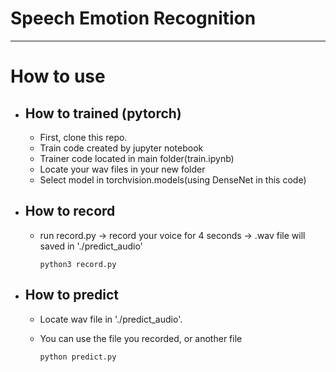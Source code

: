 # Speech Emotion Recognition
___
# How to use
- ## How to trained (pytorch)
  - First, clone this repo.
  - Train code created by jupyter notebook
  - Trainer code located in main folder(train.ipynb)
  - Locate your wav files in your new folder
  - Select model in torchvision.models(using DenseNet in this code)

- ## How to record
  - run record.py -> record your voice for 4 seconds -> .wav file will saved in './predict_audio'
    ```
    python3 record.py
    ```

- ## How to predict
  - Locate wav file in './predict_audio'.
  - You can use the file you recorded, or another file

    ```
    python predict.py
    ```

